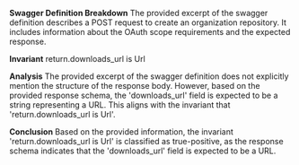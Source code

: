 **Swagger Definition Breakdown**
The provided excerpt of the swagger definition describes a POST request to create an organization repository. It includes information about the OAuth scope requirements and the expected response.

**Invariant**
return.downloads_url is Url

**Analysis**
The provided excerpt of the swagger definition does not explicitly mention the structure of the response body. However, based on the provided response schema, the 'downloads_url' field is expected to be a string representing a URL. This aligns with the invariant that 'return.downloads_url is Url'.

**Conclusion**
Based on the provided information, the invariant 'return.downloads_url is Url' is classified as true-positive, as the response schema indicates that the 'downloads_url' field is expected to be a URL.
